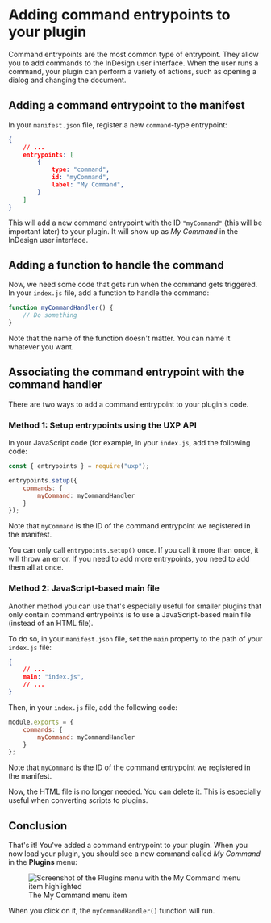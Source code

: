 # Adding command entrypoints to your plugin

Command entrypoints are the most common type of entrypoint. They allow you to add commands to the InDesign user interface. When the user runs a command, your plugin can perform a variety of actions, such as opening a dialog and changing the document.

## Adding a command entrypoint to the manifest

In your `manifest.json` file, register a new `command`-type entrypoint:

```json
{
    // ...
    entrypoints: [
        {
            type: "command",
            id: "myCommand",
            label: "My Command",
        }
    ]
}
```

This will add a new command entrypoint with the ID `"myCommand"` (this will be important later) to your plugin. It will show up as _My Command_ in the InDesign user interface.

## Adding a function to handle the command

Now, we need some code that gets run when the command gets triggered. In your `index.js` file, add a function to handle the command:

```js
function myCommandHandler() {
    // Do something
}
```

Note that the name of the function doesn't matter. You can name it whatever you want.

## Associating the command entrypoint with the command handler

There are two ways to add a command entrypoint to your plugin's code.

### Method 1: Setup entrypoints using the UXP API

In your JavaScript code (for example, in your `index.js`, add the following code:

```js
const { entrypoints } = require("uxp");

entrypoints.setup({
    commands: {
        myCommand: myCommandHandler
    }
});
```

Note that `myCommand` is the ID of the command entrypoint we registered in the manifest.

<InlineAlert slots="text" />

You can only call `entrypoints.setup()` once. If you call it more than once, it will throw an error. If you need to add more entrypoints, you need to add them all at once.

### Method 2: JavaScript-based main file

Another method you can use that's especially useful for smaller plugins that only contain command entrypoints is to use a JavaScript-based main file (instead of an HTML file).

To do so, in your `manifest.json` file, set the `main` property to the path of your `index.js` file:

```json
{
    // ...
    main: "index.js",
    // ...
}
```

Then, in your `index.js` file, add the following code:

```js
module.exports = {
    commands: {
        myCommand: myCommandHandler
    }
};
```

Note that `myCommand` is the ID of the command entrypoint we registered in the manifest.

Now, the HTML file is no longer needed. You can delete it. This is especially useful when converting scripts to plugins.

## Conclusion

That's it! You've added a command entrypoint to your plugin. When you now load your plugin, you should see a new command called _My Command_ in the **Plugins** menu:

<figure>
  <img src="https://picsum.photos/1280/720" alt="Screenshot of the Plugins menu with the My Command menu item highlighted" />
  <figcaption>The My Command menu item</figcaption>
</figure>

When you click on it, the `myCommandHandler()` function will run.
